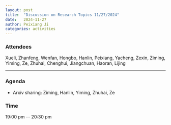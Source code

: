 ```yaml
---
layout: post
title:  "Discussion on Research Topics 11/27/2024"
date:   2024-11-27
author: Peixiang Ji
categories: activities
---
```


### Attendees

Xueli, Zhanfeng, Wenfan, Hongbo, Hanlin, Peixiang, Yacheng, Zexin, Ziming, Yiming, Ze, Zhuhai, Chenghui, Jiangchuan, Haoran, Lijing

---

### Agenda

- Arxiv sharing: Ziming, Hanlin, Yiming, Zhuhai, Ze


### Time

19:00 pm -- 20:30 pm
